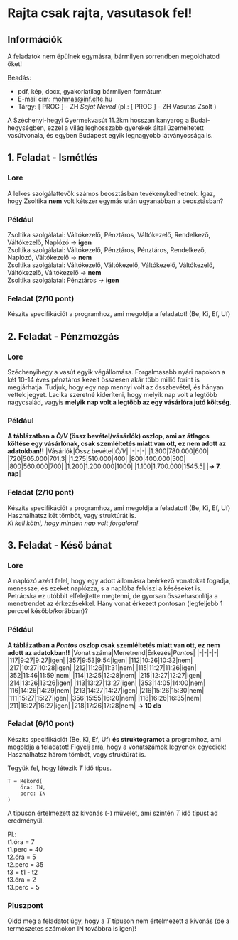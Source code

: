 # Rajta csak rajta, vasutasok fel!

## Információk 
A feladatok nem épülnek egymásra, bármilyen sorrendben megoldhatod őket!  

Beadás:  
- pdf, kép, docx, gyakorlatilag bármilyen formátum 
- E-mail cím: mohmas@inf.elte.hu
- Tárgy:  [ PROG ] - ZH *Saját Neved* (pl.: [ PROG ] - ZH Vasutas Zsolt )

A Széchenyi-hegyi Gyermekvasút 11.2km hosszan kanyarog a Budai-hegységben, ezzel a világ leghosszabb gyerekek által üzemeltetett vasútvonala, és egyben Budapest egyik legnagyobb látványossága is.

## 1. Feladat - Ismétlés

### Lore
A lelkes szolgálattevők számos beosztásban tevékenykedhetnek. Igaz, hogy Zsoltika **nem** volt kétszer egymás után ugyanabban a beosztásban?

### Például
Zsoltika szolgálatai: Váltókezelő, Pénztáros, Váltókezelő, Rendelkező, Váltókezelő, Naplózó → **igen**  
Zsoltika szolgálatai: Váltókezelő, Pénztáros, Pénztáros, Rendelkező, Naplózó, Váltókezelő → **nem**  
Zsoltika szolgálatai: Váltókezelő, Váltókezelő, Váltókezelő, Váltókezelő, Váltókezelő, Váltókezelő → **nem**  
Zsoltika szolgálatai: Pénztáros → **igen**  

### Feladat (2/10 pont)
Készíts specifikációt a programhoz, ami megoldja a feladatot! (Be, Ki, Ef, Uf)

## 2. Feladat - Pénzmozgás

### Lore
Széchenyihegy a vasút egyik végállomása. Forgalmasabb nyári napokon a két 10-14 éves pénztáros kezeit összesen akár több millió forint is megjárhatja. Tudjuk, hogy egy nap mennyi volt az összbevétel, és hányan vettek jegyet. Lacika szeretné kideríteni, hogy melyik nap volt a legtöbb nagycsalád, vagyis **melyik nap volt a legtöbb az egy vásárlóra jutó költség**.

### Például  
**A táblázatban a *Ö/V* (össz bevétel/vásárlók) oszlop, ami az átlagos költése egy vásárlónak, csak szemléltetés miatt van ott, ez nem adott az adatokban!!**
|Vásárlók|Össz bevétel|*Ö/V*|
|-|-|-|
|1.300|780.000|600|
|720|505.000|701,3|
|1.275|510.000|400|
|800|400.000|500|
|800|560.000|700|
|1.200|1.200.000|1000|
|1.100|1.700.000|1545.5|
|**→ 7. nap**|

### Feladat (2/10 pont)
Készíts specifikációt a programhoz, ami megoldja a feladatot! (Be, Ki, Ef, Uf)  
Használhatsz két tömböt, vagy struktúrát is.  
*Ki kell kötni, hogy minden nap volt forgalom!*

## 3. Feladat - Késő bánat

### Lore
A naplózó azért felel, hogy egy adott állomásra beérkező vonatokat fogadja, menessze, és ezeket naplózza, s a naplóba felviszi a késéseket is. Petrácska ez utóbbit elfelejtette megtenni, de gyorsan összehasonlítja a menetrendet az érkezésekkel. Hány vonat érkezett pontosan (legfeljebb 1 perccel később/korábban)?

### Például
**A táblázatban a *Pontos* oszlop csak szemléltetés miatt van ott, ez nem adott az adatokban!!**
|Vonat száma|Menetrend|Érkezés|*Pontos*|
|-|-|-|-|
|117|9:27|9:27|igen|
|357|9:53|9:54|igen|
|112|10:26|10:32|nem|
|217|10:27|10:28|igen|
|212|11:26|11:31|nem|
|115|11:27|11:26|igen|
|352|11:46|11:59|nem|
|114|12:25|12:28|nem|
|215|12:27|12:27|igen|
|214|13:26|13:26|igen|
|113|13:27|13:27|igen|
|353|14:05|14:00|nem|
|116|14:26|14:29|nem|
|213|14:27|14:27|igen|
|216|15:26|15:30|nem|
|111|15:27|15:27|igen|
|356|15:55|16:20|nem|
|118|16:26|16:35|nem|
|211|16:27|16:27|igen|
|218|17:26|17:28|nem|
**→ 10 db**

### Feladat (6/10 pont)
Készíts specifikációt (Be, Ki, Ef, Uf) **és struktogramot** a programhoz, ami megoldja a feladatot! Figyelj arra, hogy a vonatszámok legyenek egyediek!  
Használhatsz három tömböt, vagy struktúrát is.  


Tegyük fel, hogy létezik *T* idő típus.
````
T = Rekord(
    óra: IN,
    perc: IN
)
````
A típuson értelmezett az kivonás (-) művelet, ami szintén *T* idő típust ad eredményül.

Pl.:  
t1.óra = 7  
t1.perc = 40  
t2.óra = 5  
t2.perc = 35  
t3 = t1 - t2  
t3.óra = 2  
t3.perc = 5  


### Pluszpont
Oldd meg a feladatot úgy, hogy a *T* típuson nem értelmezett a kivonás (de a természetes számokon IN továbbra is igen)! 